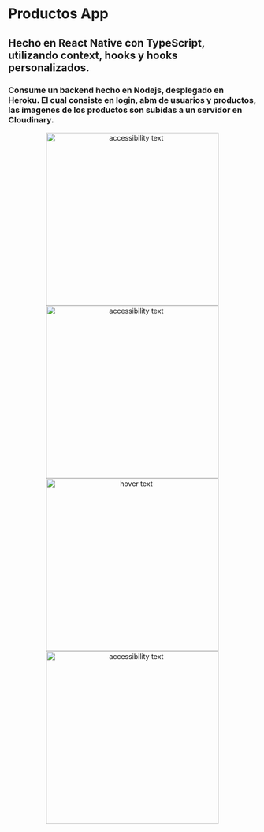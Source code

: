 # Productos App
## Hecho en React Native con TypeScript, utilizando context, hooks y hooks personalizados.
### Consume un backend hecho en Nodejs, desplegado en Heroku. El cual consiste en login, abm de usuarios y productos, las imagenes de los productos son subidas a un servidor en Cloudinary.



<p align="center">
  <img src="https://res.cloudinary.com/ddbujqxjh/image/upload/v1632802631/Screenshot_20210926-003659_Proyecto_xs6t4k.jpg" width="350" alt="accessibility text">
  <img src="https://res.cloudinary.com/ddbujqxjh/image/upload/v1632802631/Screenshot_20210926-003656_Proyecto_dz57tl.jpg" width="350" alt="accessibility text">
  <img src="https://res.cloudinary.com/ddbujqxjh/image/upload/v1632802631/Screenshot_20210928-005645_Proyecto_n3jzmg.jpg" width="350" title="hover text">
  <img src="https://res.cloudinary.com/ddbujqxjh/image/upload/v1632802631/Screenshot_20210928-005636_Proyecto_zy8rcv.jpg" width="350" alt="accessibility text">
</p>
